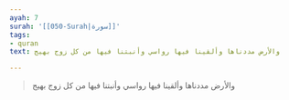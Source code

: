 ```yaml
---
ayah: 7
surah: '[[050-Surah|سورة]]'
tags:
- quran
text: والأرض مددناها وألقينا فيها رواسي وأنبتنا فيها من كل زوج بهيج

---
```

> والأرض مددناها وألقينا فيها رواسي وأنبتنا فيها من كل زوج بهيج
